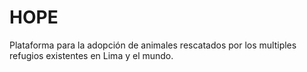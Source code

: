 # HOPE
Plataforma para la adopción de animales rescatados por los multiples refugios existentes en Lima y el mundo.
